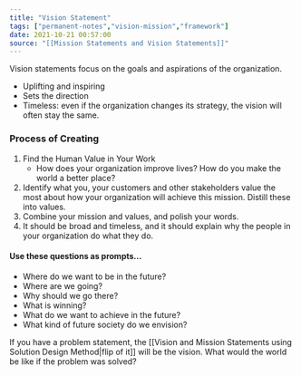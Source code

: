 ```yaml
---
title: "Vision Statement"
tags: ["permanent-notes","vision-mission","framework"]
date: 2021-10-21 00:57:00
source: "[[Mission Statements and Vision Statements]]"
---
```


Vision statements focus on the goals and aspirations of the organization. 

- Uplifting and inspiring
- Sets the direction
- Timeless: even if the organization changes its strategy, the vision will often stay the same.

### Process of Creating

1. Find the Human Value in Your Work
	- How does your organization improve lives? How do you make the world a better place?
2. Identify what you, your customers and other stakeholders value the most about how your organization will achieve this mission. Distill these into values.
3. Combine your mission and values, and polish your words. 
4. It should be broad and timeless, and it should explain why the people in your organization do what they do.

#### Use these questions as prompts...

- Where do we want to be in the future?
- Where are we going?
- Why should we go there?
- What is winning?
- What do we want to achieve in the future?
- What kind of future society do we envision?

If you have a problem statement, the [[Vision and Mission Statements using Solution Design Method|flip of it]] will be the vision. What would the world be like if the problem was solved?
